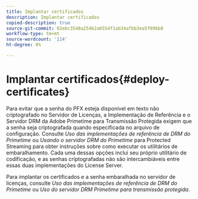```yaml
---
title: Implantar certificados
description: Implantar certificados
copied-description: true
source-git-commit: 02ebc3548a254b2a6554f1ab34afbb3ea5f09bb8
workflow-type: tm+mt
source-wordcount: '114'
ht-degree: 0%

---
```


# Implantar certificados{#deploy-certificates}

Para evitar que a senha do PFX esteja disponível em texto não criptografado no Servidor de Licenças, a Implementação de Referência e o Servidor DRM da Adobe Primetime para Transmissão Protegida exigem que a senha seja criptografada quando especificada no arquivo de configuração. Consulte *Uso das implementações de referência de DRM do Primetime* ou *Usando o servidor DRM do Primetime* para Protected Streaming para obter instruções sobre como executar os utilitários de embaralhamento. Cada uma dessas opções inclui seu próprio utilitário de codificação, e as senhas criptografadas não são intercambiáveis entre essas duas implementações do License Server.

Para implantar os certificados e a senha embaralhada no servidor de licenças, consulte *Uso das implementações de referência de DRM do Primetime* ou *Uso do servidor DRM Primetime para transmissão protegida*.
